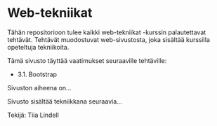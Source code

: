 # Web-tekniikat

Tähän repositorioon tulee kaikki web-tekniikat -kurssin palautettavat tehtävät. Tehtävät muodostuvat web-sivustosta, joka sisältää kurssilla opeteltuja tekniikoita.

Tämä sivusto täyttää vaatimukset seuraaville tehtäville:
- 3.1. Bootstrap

Sivuston aiheena on...

Sivusto sisältää tekniikkana seuraavia...


Tekijä: Tiia Lindell



